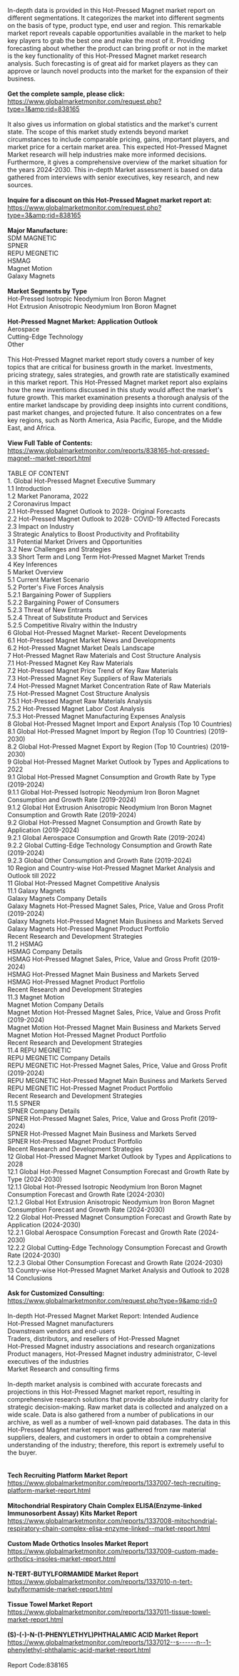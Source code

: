 In-depth data is provided in this Hot-Pressed Magnet market report on different segmentations. It categorizes the market into different segments on the basis of type, product type, end user and region. This remarkable market report reveals capable opportunities available in the market to help key players to grab the best one and make the most of it. Providing forecasting about whether the product can bring profit or not in the market is the key functionality of this Hot-Pressed Magnet market research analysis. Such forecasting is of great aid for market players as they can approve or launch novel products into the market for the expansion of their business. <br /><br /><strong>Get the complete sample, please click:</strong><br /><a href="https://www.globalmarketmonitor.com/request.php?type=1&amp;rid=838165">https://www.globalmarketmonitor.com/request.php?type=1&amp;rid=838165</a><br /><br />It also gives us information on global statistics and the market's current state. The scope of this market study extends beyond market circumstances to include comparable pricing, gains, important players, and market price for a certain market area. This expected Hot-Pressed Magnet Market research will help industries make more informed decisions. Furthermore, it gives a comprehensive overview of the market situation for the years 2024-2030. This in-depth Market assessment is based on data gathered from interviews with senior executives, key research, and new sources.<br /><br /><strong>Inquire for a discount on this Hot-Pressed Magnet market report at:</strong><br /><a href="https://www.globalmarketmonitor.com/request.php?type=3&amp;rid=838165">https://www.globalmarketmonitor.com/request.php?type=3&amp;rid=838165</a><br /><br /><strong>Major Manufacture:</strong><br /> SDM MAGNETIC <br />SPNER <br />REPU MEGNETIC <br />HSMAG <br />Magnet Motion <br />Galaxy Magnets <br /><br /><strong>Market Segments by Type</strong><br />Hot-Pressed Isotropic Neodymium Iron Boron Magnet <br />Hot Extrusion Anisotropic Neodymium Iron Boron Magnet <br /><br /><strong>Hot-Pressed Magnet Market: Application Outlook</strong><br />Aerospace <br />Cutting-Edge Technology <br />Other <br /><br />This Hot-Pressed Magnet market report study covers a number of key topics that are critical for business growth in the market. Investments, pricing strategy, sales strategies, and growth rate are statistically examined in this market report. This Hot-Pressed Magnet market report also explains how the new inventions discussed in this study would affect the market's future growth. This market examination presents a thorough analysis of the entire market landscape by providing deep insights into current conditions, past market changes, and projected future. It also concentrates on a few key regions, such as North America, Asia Pacific, Europe, and the Middle East, and Africa.<br /><br /><strong>View Full Table of Contents:</strong><br /><a href="https://www.globalmarketmonitor.com/reports/838165-hot-pressed-magnet--market-report.html">https://www.globalmarketmonitor.com/reports/838165-hot-pressed-magnet--market-report.html</a><br /><br />TABLE OF CONTENT<br />1. Global Hot-Pressed Magnet Executive Summary<br />1.1 Introduction<br />1.2 Market Panorama, 2022<br />2 Coronavirus Impact<br />2.1 Hot-Pressed Magnet Outlook to 2028- Original Forecasts<br />2.2 Hot-Pressed Magnet Outlook to 2028- COVID-19 Affected Forecasts<br />2.3 Impact on Industry<br />3 Strategic Analytics to Boost Productivity and Profitability<br />3.1 Potential Market Drivers and Opportunities<br />3.2 New Challenges and Strategies<br />3.3 Short Term and Long Term Hot-Pressed Magnet Market Trends<br />4 Key Inferences<br />5 Market Overview<br />5.1 Current Market Scenario<br />5.2 Porter's Five Forces Analysis<br />5.2.1 Bargaining Power of Suppliers<br />5.2.2 Bargaining Power of Consumers<br />5.2.3 Threat of New Entrants<br />5.2.4 Threat of Substitute Product and Services<br />5.2.5 Competitive Rivalry within the Industry<br />6 Global Hot-Pressed Magnet Market- Recent Developments<br />6.1 Hot-Pressed Magnet Market News and Developments<br />6.2 Hot-Pressed Magnet Market Deals Landscape<br />7 Hot-Pressed Magnet Raw Materials and Cost Structure Analysis<br />7.1 Hot-Pressed Magnet Key Raw Materials<br />7.2 Hot-Pressed Magnet Price Trend of Key Raw Materials<br />7.3 Hot-Pressed Magnet Key Suppliers of Raw Materials<br />7.4 Hot-Pressed Magnet Market Concentration Rate of Raw Materials<br />7.5 Hot-Pressed Magnet Cost Structure Analysis<br />7.5.1 Hot-Pressed Magnet Raw Materials Analysis<br />7.5.2 Hot-Pressed Magnet Labor Cost Analysis<br />7.5.3 Hot-Pressed Magnet Manufacturing Expenses Analysis<br />8 Global Hot-Pressed Magnet Import and Export Analysis (Top 10 Countries)<br />8.1 Global Hot-Pressed Magnet Import by Region (Top 10 Countries) (2019-2030)<br />8.2 Global Hot-Pressed Magnet Export by Region (Top 10 Countries) (2019-2030)<br />9 Global Hot-Pressed Magnet Market Outlook by Types and Applications to 2022<br />9.1 Global Hot-Pressed Magnet Consumption and Growth Rate by Type (2019-2024)<br />9.1.1 Global Hot-Pressed Isotropic Neodymium Iron Boron Magnet Consumption and Growth Rate (2019-2024)<br />9.1.2 Global Hot Extrusion Anisotropic Neodymium Iron Boron Magnet Consumption and Growth Rate (2019-2024)<br />9.2 Global Hot-Pressed Magnet Consumption and Growth Rate by Application (2019-2024)<br />9.2.1  Global Aerospace Consumption and Growth Rate (2019-2024)<br />9.2.2  Global Cutting-Edge Technology Consumption and Growth Rate (2019-2024)<br />9.2.3  Global Other Consumption and Growth Rate (2019-2024)<br />10 Region and Country-wise Hot-Pressed Magnet Market Analysis and Outlook till 2022<br />11 Global Hot-Pressed Magnet Competitive Analysis<br />11.1 Galaxy Magnets<br />Galaxy Magnets Company Details<br />Galaxy Magnets Hot-Pressed Magnet Sales, Price, Value and Gross Profit (2019-2024)<br />Galaxy Magnets Hot-Pressed Magnet Main Business and Markets Served<br />Galaxy Magnets Hot-Pressed Magnet Product Portfolio<br />Recent Research and Development Strategies<br />11.2 HSMAG<br />HSMAG Company Details<br />HSMAG Hot-Pressed Magnet Sales, Price, Value and Gross Profit (2019-2024)<br />HSMAG Hot-Pressed Magnet Main Business and Markets Served<br />HSMAG Hot-Pressed Magnet Product Portfolio<br />Recent Research and Development Strategies<br />11.3 Magnet Motion<br />Magnet Motion Company Details<br />Magnet Motion Hot-Pressed Magnet Sales, Price, Value and Gross Profit (2019-2024)<br />Magnet Motion Hot-Pressed Magnet Main Business and Markets Served<br />Magnet Motion Hot-Pressed Magnet Product Portfolio<br />Recent Research and Development Strategies<br />11.4 REPU MEGNETIC<br />REPU MEGNETIC Company Details<br />REPU MEGNETIC Hot-Pressed Magnet Sales, Price, Value and Gross Profit (2019-2024)<br />REPU MEGNETIC Hot-Pressed Magnet Main Business and Markets Served<br />REPU MEGNETIC Hot-Pressed Magnet Product Portfolio<br />Recent Research and Development Strategies<br />11.5 SPNER<br />SPNER Company Details<br />SPNER Hot-Pressed Magnet Sales, Price, Value and Gross Profit (2019-2024)<br />SPNER Hot-Pressed Magnet Main Business and Markets Served<br />SPNER Hot-Pressed Magnet Product Portfolio<br />Recent Research and Development Strategies<br />12 Global Hot-Pressed Magnet Market Outlook by Types and Applications to 2028<br />12.1 Global Hot-Pressed Magnet Consumption Forecast and Growth Rate by Type (2024-2030)<br />12.1.1 Global Hot-Pressed Isotropic Neodymium Iron Boron Magnet Consumption Forecast and Growth Rate (2024-2030)<br />12.1.2 Global Hot Extrusion Anisotropic Neodymium Iron Boron Magnet Consumption Forecast and Growth Rate (2024-2030)<br />12.2 Global Hot-Pressed Magnet Consumption Forecast and Growth Rate by Application (2024-2030)<br />12.2.1 Global Aerospace Consumption Forecast and Growth Rate (2024-2030)<br />12.2.2 Global Cutting-Edge Technology Consumption Forecast and Growth Rate (2024-2030)<br />12.2.3 Global Other Consumption Forecast and Growth Rate (2024-2030)<br />13 Country-wise Hot-Pressed Magnet Market Analysis and Outlook to 2028<br />14 Conclusions<br /><br /><strong>Ask for Customized Consulting:</strong><br /><a href="https://www.globalmarketmonitor.com/request.php?type=9&amp;rid=0">https://www.globalmarketmonitor.com/request.php?type=9&amp;rid=0</a><br /><br />In-depth Hot-Pressed Magnet Market Report: Intended Audience<br />Hot-Pressed Magnet manufacturers<br />Downstream vendors and end-users<br />Traders, distributors, and resellers of Hot-Pressed Magnet<br />Hot-Pressed Magnet industry associations and research organizations<br />Product managers, Hot-Pressed Magnet industry administrator, C-level executives of the industries<br />Market Research and consulting firms<br /><br />In-depth market analysis is combined with accurate forecasts and projections in this Hot-Pressed Magnet market report, resulting in comprehensive research solutions that provide absolute industry clarity for strategic decision-making. Raw market data is collected and analyzed on a wide scale. Data is also gathered from a number of publications in our archive, as well as a number of well-known paid databases. The data in this Hot-Pressed Magnet market report was gathered from raw material suppliers, dealers, and customers in order to obtain a comprehensive understanding of the industry; therefore, this report is extremely useful to the buyer. <br /><br /><strong><br /></strong><strong>Tech Recruiting Platform Market Report</strong><br /><a href="https://www.globalmarketmonitor.com/reports/1337007-tech-recruiting-platform-market-report.html">https://www.globalmarketmonitor.com/reports/1337007-tech-recruiting-platform-market-report.html</a><br /><br /><strong>Mitochondrial Respiratory Chain Complex ELISA(Enzyme-linked Immunosorbent Assay) Kits Market Report</strong><br /><a href="https://www.globalmarketmonitor.com/reports/1337008-mitochondrial-respiratory-chain-complex-elisa-enzyme-linked--market-report.html">https://www.globalmarketmonitor.com/reports/1337008-mitochondrial-respiratory-chain-complex-elisa-enzyme-linked--market-report.html</a><br /><br /><strong>Custom Made Orthotics Insoles Market Report</strong><br /><a href="https://www.globalmarketmonitor.com/reports/1337009-custom-made-orthotics-insoles-market-report.html">https://www.globalmarketmonitor.com/reports/1337009-custom-made-orthotics-insoles-market-report.html</a><br /><br /><strong>N-TERT-BUTYLFORMAMIDE Market Report</strong><br /><a href="https://www.globalmarketmonitor.com/reports/1337010-n-tert-butylformamide-market-report.html">https://www.globalmarketmonitor.com/reports/1337010-n-tert-butylformamide-market-report.html</a><br /><br /><strong>Tissue Towel Market Report</strong><br /><a href="https://www.globalmarketmonitor.com/reports/1337011-tissue-towel-market-report.html">https://www.globalmarketmonitor.com/reports/1337011-tissue-towel-market-report.html</a><br /><br /><strong>(S)-(-)-N-(1-PHENYLETHYL)PHTHALAMIC ACID Market Report</strong><br /><a href="https://www.globalmarketmonitor.com/reports/1337012--s------n--1-phenylethyl-phthalamic-acid-market-report.html">https://www.globalmarketmonitor.com/reports/1337012--s------n--1-phenylethyl-phthalamic-acid-market-report.html</a><br /><br />Report Code:838165</p>
